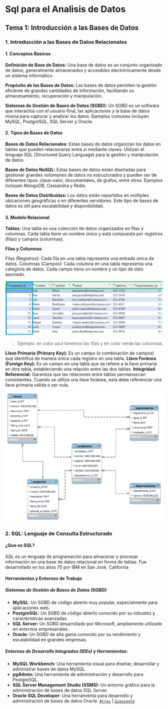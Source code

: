 # Sql para el Analisis de Datos
## Tema 1: Introducción a las Bases de Datos 
### 1. Introducción a las Bases de Datos Relacionales
#### 1. Conceptos Básicos

**Definición de Base de Datos:**
Una base de datos es un conjunto organizado de datos, generalmente almacenados y accesibles electrónicamente desde un sistema informático.

**Propósito de las Bases de Datos:**
Las bases de datos permiten la gestión eficiente de grandes cantidades de información, facilitando su almacenamiento, recuperación y manipulación.

**Sistemas de Gestión de Bases de Datos (SGBD):**
Un SGBD es un software que interactúa con el usuario final, las aplicaciones y la base de datos misma para capturar y analizar los datos. Ejemplos comunes incluyen MySQL, PostgreSQL, SQL Server y Oracle.

#### 2. Tipos de Bases de Datos

**Bases de Datos Relacionales:**
Estas bases de datos organizan los datos en tablas que pueden relacionarse entre sí mediante claves. Utilizan el lenguaje SQL (Structured Query Language) para la gestión y manipulación de datos.

**Bases de Datos NoSQL:**
Estas bases de datos están diseñadas para gestionar grandes volúmenes de datos no estructurados y pueden ser de diferentes tipos: clave-valor, documentales, de grafos, entre otros. Ejemplos incluyen MongoDB, Cassandra y Redis.

**Bases de Datos Distribuidas:**
Los datos están repartidos en múltiples ubicaciones geográficas o en diferentes servidores. Este tipo de bases de datos es útil para escalabilidad y disponibilidad.

#### 3. Modelo Relacional

**Tablas:**
Una tabla es una colección de datos organizados en filas y columnas. Cada tabla tiene un nombre único y está compuesta por registros (filas) y campos (columnas).

**Filas y Columnas**:

Filas (Registros): Cada fila en una tabla representa una entrada única de datos.
Columnas (Campos): Cada columna en una tabla representa una categoría de datos. Cada campo tiene un nombre y un tipo de dato asociado.

![Tabla](/imagenes/tabla.jpg)
> Ejemplo: en color azul tenemos las filas y en color verde las columnas

**Llave Primaria (Primary Key):** Es un campo (o combinación de campos) que identifica de manera única cada registro en una tabla.
**Llave Foránea (Foreign Key):** Es un campo en una tabla que se refiere a la llave primaria en otra tabla, estableciendo una relación entre las dos tablas.
**Integridad Referencial:**
Garantiza que las relaciones entre tablas permanezcan consistentes. Cuando se utiliza una llave foránea, esta debe referenciar una llave primaria válida o ser nula.

![Modelo Entidad Relacion](/imagenes/ER_proyecto.png)
### 2. SQL: Lenguaje de Consulta Estructurado
#### ¿Que es SQL?
SQL es un lenguaje de programación para almacenar y procesar información en una base de datos relacional en forma de tablas.
Fue desarrollado en los años 70 por IBM en San José, California
#### Herramientas y Entornos de Trabajo
##### Sistemas de Gestión de Bases de Datos (SGBD):

* **MySQL:** Un SGBD de código abierto muy popular, especialmente para aplicaciones web.
* **PostgreSQL:** Un SGBD de código abierto conocido por su robustez y características avanzadas.
* **SQL Server:** Un SGBD desarrollado por Microsoft, ampliamente utilizado en entornos empresariales.
* **Oracle:** Un SGBD de alta gama conocido por su rendimiento y escalabilidad en grandes empresas.
##### Entornos de Desarrollo Integrados (IDEs) y Herramientas:

* **MySQL Workbench:** Una herramienta visual para diseñar, desarrollar y administrar bases de datos MySQL.
* **pgAdmin:** Una herramienta de administración y desarrollo para PostgreSQL.
* **SQL Server Management Studio (SSMS):** Un entorno gráfico para la administración de bases de datos SQL Server.
* **Oracle SQL Developer:** Una herramienta para desarrollo y administración de bases de datos Oracle.
[`Atras`](/README.md) | [`Siguiente`](/Tema_2.md)